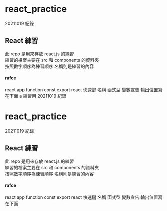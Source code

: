 # react_practice

20211019 紀錄

## React 練習

此 repo 是用來存放 react.js 的練習  
練習的檔案主要在 src 和 components 的資料夾  
按照數字順序為練習順序 名稱則是練習的內容

#### rafce

react app function const export
react 快速鍵 名稱 函式型 變數宣告 輸出位置寫在下面
a
練習用
20211019 紀錄

# react_practice

20211019 紀錄

## React 練習

此 repo 是用來存放 react.js 的練習  
練習的檔案主要在 src 和 components 的資料夾  
按照數字順序為練習順序 名稱則是練習的內容

#### rafce

react app function const export
react 快速鍵 名稱 函式型 變數宣告 輸出位置寫在下面
